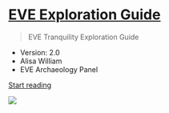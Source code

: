 
# [**EVE Exploration Guide**](/en/)

> EVE Tranquility Exploration Guide
- Version: 2.0
- Alisa William
- EVE Archaeology Panel

[Start reading](/en/EVE-Exploration-Guide)

<!-- background image -->
![](https://i.loli.net/2018/01/15/5a5bcb771cc40.jpg)